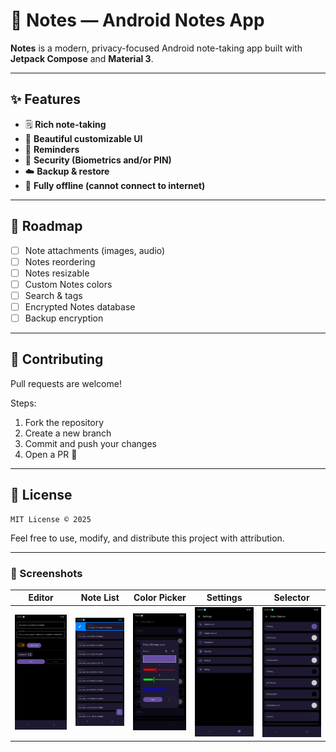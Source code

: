 # 📝 Notes — Android Notes App

**Notes** is a modern, privacy-focused Android note-taking app built with **Jetpack Compose** and **Material 3**.  

---

## ✨ Features

- 🗒️ **Rich note-taking**
- 🎨 **Beautiful customizable UI**
- 🔔 **Reminders**
- 🔐 **Security (Biometrics and/or PIN)**
- ☁️ **Backup & restore**
- 💾 **Fully offline (cannot connect to internet)**

---

## 🚀 Roadmap

* [ ] Note attachments (images, audio)
* [ ] Notes reordering
* [ ] Notes resizable
* [ ] Custom Notes colors
* [ ] Search & tags
* [ ] Encrypted Notes database
* [ ] Backup encryption

---

## 🤝 Contributing

Pull requests are welcome!

Steps:

1. Fork the repository
2. Create a new branch
3. Commit and push your changes
4. Open a PR 🚀

---

## 🧾 License

```
MIT License © 2025
```

Feel free to use, modify, and distribute this project with attribution.

---

### 📸 Screenshots 


| Editor                                               | Note List                                            | Color Picker                                          | Settings                                           | Selector                                                |
|------------------------------------------------------|------------------------------------------------------|-------------------------------------------------------|----------------------------------------------------|---------------------------------------------------------|
| <img src="screenshots/noteEditor.jpeg" width="160"/> | <img src="screenshots/noteScreen.jpeg" width="160"/> | <img src="screenshots/colorPicker.jpeg" width="160"/> | <img src="screenshots/settings.jpeg" width="160"/> | <img src="screenshots/colorSelector.jpeg" width="160"/> |
